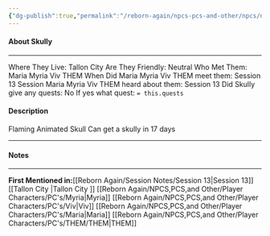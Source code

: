 ```yaml
---
{"dg-publish":true,"permalink":"/reborn-again/npcs-pcs-and-other/npcs/neutral/skully/"}
---
```



#### About Skully
---
Where They Live: Tallon City 
Are They Friendly: Neutral
Who Met Them: Maria Myria Viv THEM 
When Did Maria Myria Viv THEM meet them: Session 13
Session Maria Myria Viv THEM heard about them: Session 13
Did Skully give any quests: No
	If yes what quest: `= this.quests`


#### Description
Flaming Animated Skull
Can get a skully in 17 days

---

#### Notes
---


**First Mentioned in:**[[Reborn Again/Session Notes/Session 13\|Session 13]]
[[Tallon City \|Tallon City ]]
[[Reborn Again/NPCS,PCS,and Other/Player Characters/PC's/Myria\|Myria]] [[Reborn Again/NPCS,PCS,and Other/Player Characters/PC's/Viv\|Viv]] [[Reborn Again/NPCS,PCS,and Other/Player Characters/PC's/Maria\|Maria]] [[Reborn Again/NPCS,PCS,and Other/Player Characters/PC's/THEM/THEM\|THEM]]

